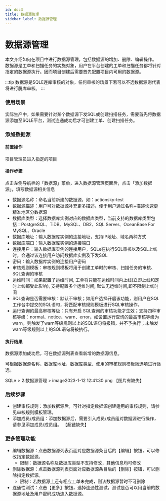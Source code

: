 ```yaml
---
id: doc3
title: 数据源管理
sidebar_label: 数据源管理
---
```


# 数据源管理
本文介绍如何在项目中进行数据源管理，包括数据源的增加、删除、编辑操作。
数据源是工单和扫描任务的实施对象，用户在平台创建的工单和扫描任务都将针对指定的数据源执行。因而项目创建后需要首先配置项目内可用的数据源。

:::tip
数据源是SQLE连库审核的对象，任何审核的场景下若可以不选数据源则代表将进行脱库审核。
:::

### 使用场景
实际生产中，如果需要针对某个数据源下发SQL或创建扫描任务，需要首先将数据源添加至SQLE平台，测试连通成功后才可创建工单、创建扫描任务。

### 添加数据源
#### 前置操作
项目管理员进入指定的项目

#### 操作步骤
点击左侧导航栏的「数据源」菜单，进入数据源管理页面后，点击「添加数据源」，填写数据源相关信息

* 数据源名称：命名当前新建的数据源，如：actionsky-test
* 数据源描述：用户可对数据源补充更多描述，便于用户通过名称+描述快速更精准地区分数据源
* 数据库类型：选择数据库实例对应的数据库类型，当前支持的数据库类型包括：PostgreSQL、TiDB、MySQL、DB2、SQL Server、OceanBase For MySQL、Oracle
* 数据库地址：输入数据库实例的连接地址，支持IP地址、域名两种方式
* 数据库端口：输入数据库实例的连接端口
* 连接用户：输入数据库实例的连接用户，SQLe在执行SQL审核以及SQL上线时，会通过该连接用户访问数据库实例及下发SQL
* 密码：输入数据库实例的连接用户密码
* 审核规则模板：审核规则模板将用于创建工单时的审核、扫描任务的审核、SQL查询的审核
* 运维时间：如果配置了运维时间, 工单将只能在运维时间内上线(立即上线和定时上线都受此影响), 支持配置多个运维时间, 默认无运维时间,即不限制上线时间
* SQL查询是否需要审核：默认不审核；如用户选择开启该功能，则用户在SQL工作台中提交的SQL语句，将匹配审核规则模板进行SQL审核操作。
* 运行查询的最高审核等级：只有开启 SQL查询的审核功能才生效；支持四种审核等级：normal、notice、warn、error，如设置运行查询的最高审核等级为warn，则触发了warn等级规则以上的SQL语句将报错，并不予执行；未触发warn等级规则以上的SQL语句将被执行。

#### 执行结果
数据源添加成功后，可在数据源列表查看新增的数据源信息。

可根据数据源名称、数据库地址、数据库类型、使用的审核规则模板筛选项进行筛选。

SQLe > 2.数据源管理 > image2023-1-12 12:41:30.png
【图片有缺失】

### 后续步骤
* 创建审核规则：添加数据源后，可针对指定数据源创建适用的审核规则，请参见审核规则模板管理。
* 添加成员/成员组：添加数据源后，需要引入成员/成员组对数据源进行操作，请参见添加成员/成员组。
【超链缺失】

### 更多管理功能
* 编辑数据源：点击数据源列表页面对应数据源条目后的【编辑】按钮，可以修改指定数据源。
    * 限制：数据源名称及数据库类型不支持修改，其他信息均可修改
* 删除数据源：点击数据源列表页面对应数据源条目后的【删除】按钮，可以删除指定数据源。
    * 限制：若数据源上还有相应工单未完成，则该数据源暂时不可删除
* 连通性测试：点击【更多】按钮，选择连通性测试，测试是否可以用当前的数据源地址及用户密码成功连入数据源。


